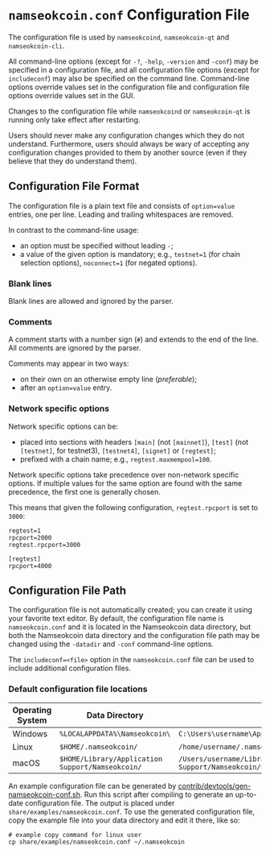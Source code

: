 # `namseokcoin.conf` Configuration File

The configuration file is used by `namseokcoind`, `namseokcoin-qt` and `namseokcoin-cli`.

All command-line options (except for `-?`, `-help`, `-version` and `-conf`) may be specified in a configuration file, and all configuration file options (except for `includeconf`) may also be specified on the command line. Command-line options override values set in the configuration file and configuration file options override values set in the GUI.

Changes to the configuration file while `namseokcoind` or `namseokcoin-qt` is running only take effect after restarting.

Users should never make any configuration changes which they do not understand. Furthermore, users should always be wary of accepting any configuration changes provided to them by another source (even if they believe that they do understand them).

## Configuration File Format

The configuration file is a plain text file and consists of `option=value` entries, one per line. Leading and trailing whitespaces are removed.

In contrast to the command-line usage:
- an option must be specified without leading `-`;
- a value of the given option is mandatory; e.g., `testnet=1` (for chain selection options), `noconnect=1` (for negated options).

### Blank lines

Blank lines are allowed and ignored by the parser.

### Comments

A comment starts with a number sign (`#`) and extends to the end of the line. All comments are ignored by the parser.

Comments may appear in two ways:
- on their own on an otherwise empty line (_preferable_);
- after an `option=value` entry.

### Network specific options

Network specific options can be:
- placed into sections with headers `[main]` (not `[mainnet]`), `[test]` (not `[testnet]`, for testnet3), `[testnet4]`, `[signet]` or `[regtest]`;
- prefixed with a chain name; e.g., `regtest.maxmempool=100`.

Network specific options take precedence over non-network specific options.
If multiple values for the same option are found with the same precedence, the
first one is generally chosen.

This means that given the following configuration, `regtest.rpcport` is set to `3000`:

```
regtest=1
rpcport=2000
regtest.rpcport=3000

[regtest]
rpcport=4000
```

## Configuration File Path

The configuration file is not automatically created; you can create it using your favorite text editor. By default, the configuration file name is `namseokcoin.conf` and it is located in the Namseokcoin data directory, but both the Namseokcoin data directory and the configuration file path may be changed using the `-datadir` and `-conf` command-line options.

The `includeconf=<file>` option in the `namseokcoin.conf` file can be used to include additional configuration files.

### Default configuration file locations

Operating System | Data Directory | Example Path
-- | -- | --
Windows | `%LOCALAPPDATA%\Namseokcoin\` | `C:\Users\username\AppData\Local\Namseokcoin\namseokcoin.conf`
Linux | `$HOME/.namseokcoin/` | `/home/username/.namseokcoin/namseokcoin.conf`
macOS | `$HOME/Library/Application Support/Namseokcoin/` | `/Users/username/Library/Application Support/Namseokcoin/namseokcoin.conf`

An example configuration file can be generated by [contrib/devtools/gen-namseokcoin-conf.sh](../contrib/devtools/gen-namseokcoin-conf.sh).
Run this script after compiling to generate an up-to-date configuration file.
The output is placed under `share/examples/namseokcoin.conf`.
To use the generated configuration file, copy the example file into your data directory and edit it there, like so:

```
# example copy command for linux user
cp share/examples/namseokcoin.conf ~/.namseokcoin
```
